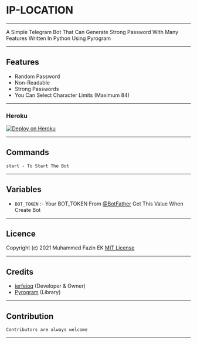 # IP-LOCATION



---

A Simple Telegram Bot That Can Generate Strong Password With Many Features Written In Python Using Pyrogram

---

## Features

- Random Password
- Non-Readable
- Strong Passwords
- You Can Select Character Limits (Maximum 84)

---

### Heroku
[![Deploy on Heroku](https://www.herokucdn.com/deploy/button.svg)](https://heroku.com/deploy?template=https://github.com/ierfeioq/dirreciones)

---

## Commands

```
start - To Start The Bot
```

---


## Variables

- `BOT_TOKEN` :- Your BOT_TOKEN From [@BotFather](https://telegram.me/BotFather) Get This Value When Create Bot

---

## Licence

Copyright (c) 2021 Muhammed Fazin EK [MIT License](/LICENSE)

---

## Credits

- [ierfeioq](https://github.com/ierfeioq) (Developer & Owner)
- [Pyrogram](https://pyrogram.org) (Library)

---

## Contribution

```
Contributors are always welcome
```

---
